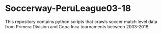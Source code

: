 # Soccerway-PeruLeague03-18
This repository contains python scripts that crawls soccer match level data from Primera Division and Copa Inca tournaments between 2003-2018.
